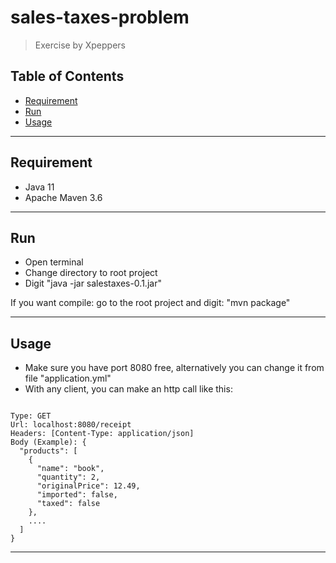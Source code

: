 # sales-taxes-problem

> Exercise by Xpeppers



## Table of Contents

- [Requirement](#requirement)
- [Run](#run)
- [Usage](#usage)



---

## Requirement

- Java 11
- Apache Maven 3.6

---

## Run

- Open terminal
- Change directory to root project
- Digit "java -jar salestaxes-0.1.jar"

If you want compile: go to the root project and digit: "mvn package"

---

## Usage
- Make sure you have port 8080 free, alternatively you can change it from file "application.yml"
- With any client, you can make an http call like this:

```

Type: GET
Url: localhost:8080/receipt
Headers: [Content-Type: application/json]
Body (Example): {
  "products": [
    {
      "name": "book",
      "quantity": 2,
      "originalPrice": 12.49,
      "imported": false,
      "taxed": false
    },
    ....
  ]
}
```

---

